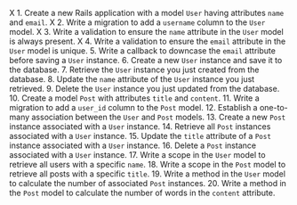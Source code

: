 X 1. Create a new Rails application with a model `User` having attributes `name` and `email`.
X 2. Write a migration to add a `username` column to the `User` model.
X 3. Write a validation to ensure the `name` attribute in the `User` model is always present.
X 4. Write a validation to ensure the `email` attribute in the `User` model is unique.
5. Write a callback to downcase the `email` attribute before saving a `User` instance.
6. Create a new `User` instance and save it to the database.
7. Retrieve the `User` instance you just created from the database.
8. Update the `name` attribute of the `User` instance you just retrieved.
9. Delete the `User` instance you just updated from the database.
10. Create a model `Post` with attributes `title` and `content`.
11. Write a migration to add a `user_id` column to the `Post` model.
12. Establish a one-to-many association between the `User` and `Post` models.
13. Create a new `Post` instance associated with a `User` instance.
14. Retrieve all `Post` instances associated with a `User` instance.
15. Update the `title` attribute of a `Post` instance associated with a `User` instance.
16. Delete a `Post` instance associated with a `User` instance.
17. Write a scope in the `User` model to retrieve all users with a specific `name`.
18. Write a scope in the `Post` model to retrieve all posts with a specific `title`.
19. Write a method in the `User` model to calculate the number of associated `Post` instances.
20. Write a method in the `Post` model to calculate the number of words in the `content` attribute.